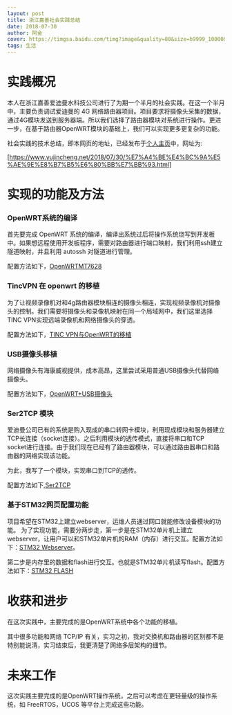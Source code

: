 ```yaml
---
layout: post
title: 浙江嘉善社会实践总结
date: 2018-07-30
author: 阿金
cover: https://timgsa.baidu.com/timg?image&quality=80&size=b9999_10000&sec=1532937791687&di=f99bbb142b9c0e9691d1cfcf1ea057b4&imgtype=0&src=http%3A%2F%2Fpic36.photophoto.cn%2F20150725%2F1190119313800522_b.jpg
tags: 生活
---
```


# 实践概况

本人在浙江嘉善爱迪曼水科技公司进行了为期一个半月的社会实践。在这一个半月中，主要负责调试爱迪曼的 4G 网络路由器项目。项目要求将摄像头采集的数据，通过4G模块发送到服务器端。所以我们选择了路由器模块对系统进行操作。更进一步，在基于路由器OpenWRT模块的基础上，我们可以实现更多更复杂的功能。

社会实践的技术总结，即本网页的地址，已经发布于[个人主页](https://www.yujincheng.net/2018/07/30/%E7%A4%BE%E4%BC%9A%E5%AE%9E%E8%B7%B5%E6%80%BB%E7%BB%93.html)中，网址为:

[https://www.yujincheng.net/2018/07/30/%E7%A4%BE%E4%BC%9A%E5%AE%9E%E8%B7%B5%E6%80%BB%E7%BB%93.html]

# 实现的功能及方法

### OpenWRT系统的编译

首先要完成 OpenWRT 系统的编译，编译出系统过后将操作系统烧写到开发板中。如果想远程使用开发板程序，需要对路由器进行端口映射，我们利用ssh建立隧道映射，并且利用 autossh 对隧道进行管理。

配置方法如下，[OpenWRTMT7628](/2018/07/17/OpewrtMT7628.html)

### TincVPN 在 openwrt 的移植

为了让视频录像机对和4g路由器模块相连的摄像头相连，实现视频录像机对摄像头的控制。我们需要将摄像头和录像机映射在同一个局域网中，我们这里选择 TINC VPN实现远端录像机和网络摄像头的穿透。

配置方法如下，[TINC VPN与OpenWRT的移植](/2018/07/20/TincVPN-+-OpenWRT-配置.html)

### USB摄像头移植

网络摄像头有海康威视提供，成本高昂，这里尝试采用普通USB摄像头代替网络摄像头。

配置方法如下，[OpenWRT+USB摄像头](/2018/07/25/Openwrt+USB摄像头.html)

### Ser2TCP 模块

爱迪曼公司已有的系统是购入现成的串口转网卡模块，利用现成模块和服务器建立TCP长连接（socket连接）。之后利用模块的透传模式，直接将串口和TCP socket进行连接。由于我们现在已经有了路由器模块，可以通过路由器串口和路由器的网络实现该功能。

为此，我写了一个模块，实现串口到TCP的透传。

配置方法如下,[Ser2TCP](/2018/07/29/Ser2TCP.html)

### 基于STM32网页配置功能

项目希望在STM32上建立webserver，运维人员通过网口就能修改设备模块的功能。
为了实现功能，需要分两步走，第一步是在STM32单片机上建立webserver，让用户可以和STM32单片机的RAM（内存）进行交互。配置方法如下：[STM32 Webserver](/2018/08/03/WebserverOnSTM32.html)。

第二步是内存里的数据和flash进行交互。也就是STM32单片机读写flash。配置方法如下：[STM32 FLASH](/2018/08/06/STM32读写flash操作.html)

# 收获和进步

在这次实践中，主要完成的是OpenWRT系统中各个功能的移植。

其中很多功能和网络 TCP/IP 有关，实习之初，我对交换机和路由器的区别都不是特别能说清，实习结束后，我更清楚了网络多层架构的细节。

# 未来工作

这次实践主要完成的是OpenWRT操作系统，之后可以考虑在更轻量级的操作系统，如 FreeRTOS，UCOS 等平台上完成这些功能。